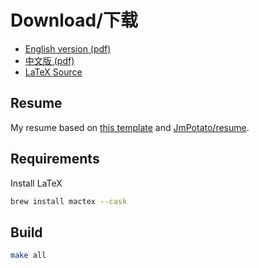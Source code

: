 # Download/下载

- [English version (pdf)](./software_engineer_rustin_liu.pdf)
- [中文版 (pdf)](./软件工程师_刘东坡.pdf)
- [LaTeX Source](./software_engineer_rustin_liu.tex)

## Resume

My resume based on [this template](https://github.com/billryan/resume) and [JmPotato/resume](https://github.com/JmPotato/resume).

## Requirements

Install LaTeX

```bash
brew install mactex --cask
```

## Build

```bash
make all
```
